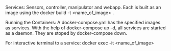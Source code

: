 Services:
    Sensors, controller, manipulator and webapp. Each is built as an image using the docker build -t <name_of_image> .

Running the Containers:
    A docker-compose.yml has the specified images as services. With the help of docker-compose up -d, all services are started as a daemon.  They are stoped by docker-compose down.

For interactive terminal to a service:
    docker exec -it <name_of_image>